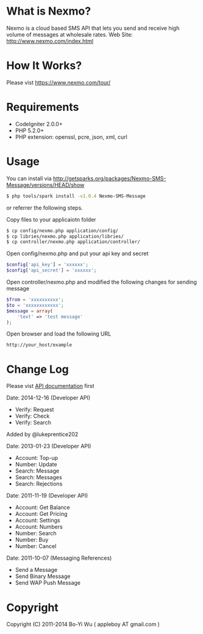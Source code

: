# What is Nexmo?

Nexmo is a cloud based SMS API that lets you send
and receive high volume of messages at wholesale rates.
Web Site: http://www.nexmo.com/index.html

# How It Works?

Please vist https://www.nexmo.com/tour/

# Requirements

* CodeIgniter 2.0.0+
* PHP 5.2.0+
* PHP extension: openssl, pcre, json, xml, curl

# Usage

You can install via http://getsparks.org/packages/Nexmo-SMS-Message/versions/HEAD/show

```bash
$ php tools/spark install -v1.0.4 Nexmo-SMS-Message
```

or referrer the following steps.

Copy files to your applicaiotn folder

```bash
$ cp config/nexmo.php application/config/
$ cp libries/nexmo.php application/libries/
$ cp controller/nexmo.php application/controller/
```

Open config/nexmo.php and put your api key and secret

```php
$config['api_key'] = 'xxxxxx';
$config['api_secret'] = 'xxxxxx';
```

Open controller/nexmo.php and modified the following changes for sending message

```php
$from = 'xxxxxxxxxx';
$to = 'xxxxxxxxxxxx';
$message = array(
    'text' => 'test message'
);
```

Open browser and load the following URL

    http://your_host/example

# Change Log

Please vist [API documentation](https://docs.nexmo.com/) first

Date: 2014-12-16 (Developer API)

* Verify: Request
* Verify: Check
* Verify: Search

Added by @lukeprentice202

Date: 2013-01-23 (Developer API)

* Account: Top-up
* Number: Update
* Search: Message
* Search: Messages
* Search: Rejections

Date: 2011-11-19 (Developer API)

* Account: Get Balance
* Account: Get Pricing
* Account: Settings
* Account: Numbers
* Number: Search
* Number: Buy
* Number: Cancel

Date: 2011-10-07 (Messaging References)

* Send a Message
* Send Binary Message
* Send WAP Push Message

# Copyright

Copyright (C) 2011-2014 Bo-Yi Wu ( appleboy AT gmail.com )

